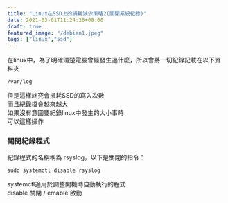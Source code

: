 ```yaml
---
title: "Linux在SSD上的損耗減少策略2(關閉系統紀錄)"
date: 2021-03-01T11:24:26+08:00
draft: true
featured_image: "/debian1.jpeg"
tags: ["linux","ssd"]
---
```

在linux中，為了明確清楚電腦曾經發生過什麼，所以會將一切紀錄記載在以下資料夾  
```
/var/log
```
但是這樣終究會損耗SSD的寫入次數  
而且紀錄檔會越來越大  
如果沒有意圖要紀錄linux中發生的大小事時  
可以這樣操作  

### 關閉紀錄程式

紀錄程式的名稱稱為 rsyslog，以下是關閉的指令：
```
sudo systemctl disable rsyslog
```
systemctl適用於調整開機時自動執行的程式  
disable 關閉 / emable 啟動  
